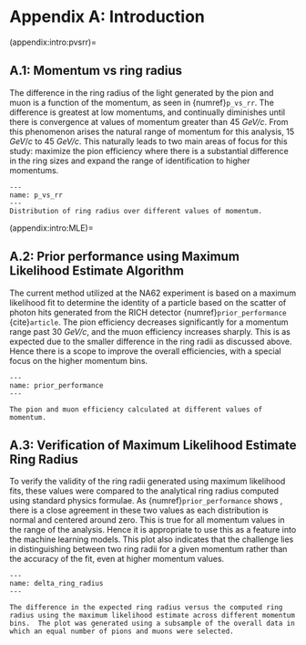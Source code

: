 # Appendix A: Introduction 

(appendix:intro:pvsrr)=
## A.1: Momentum vs ring radius 

The difference in the ring radius of the light generated by the pion and muon is a function of the momentum, as seen in {numref}`p_vs_rr`. The difference is greatest at low momentums, and continually diminishes until there is convergence at values of momentum greater than 45 *GeV/c*. From this phenomenon arises the natural range of momentum for this analysis,  15 $GeV/c$ to  45 *GeV/c*. This naturally leads to two main areas of focus for this study: maximize the pion efficiency where there is a substantial difference in the ring sizes and expand the range of identification to higher momentums. 

```{figure} ../images/eda_p_vs_rr.png
---
name: p_vs_rr
---
Distribution of ring radius over different values of momentum. 
``` 

(appendix:intro:MLE)= 
 ## A.2: Prior performance using Maximum Likelihood Estimate Algorithm 

The current method utilized at the NA62 experiment is based on a maximum likelihood fit to determine the identity of a particle based on the scatter of photon hits generated from the RICH detector {numref}`prior_performance` {cite}`article`. The pion efficiency decreases significantly for a momentum range past 30 *GeV/c*, and the muon efficiency increases sharply. This is as expected due to the smaller difference in the ring radii as discussed above. Hence there is a scope to improve the overall efficiencies, with a special focus on the higher momentum bins. 


```{figure} ../images/prior_performance.png
---
name: prior_performance
---

The pion and muon efficiency calculated at different values of momentum.
```


## A.3: Verification of Maximum Likelihood Estimate Ring Radius 

To verify the validity of the ring radii generated using maximum likelihood fits, these values were compared to the analytical ring radius computed using standard physics formulae. As {numref}`prior_performance` shows , there is a close agreement in these two values as each distribution is normal and centered around zero. This is true for all momentum values in the range of the analysis. Hence it is appropriate to use this as a feature into the machine learning models. This plot also indicates that the challenge lies in distinguishing between two ring radii for a given momentum rather than the accuracy of the fit, even at higher momentum values.

```{figure} ../images/delta_ring_radius.svg
---
name: delta_ring_radius
---

The difference in the expected ring radius versus the computed ring radius using the maximum likelihood estimate across different momentum bins.  The plot was generated using a subsample of the overall data in which an equal number of pions and muons were selected.
```


